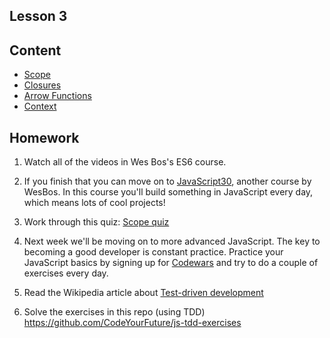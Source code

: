 Lesson 3
---

## Content
 - [Scope](./scope.md)
 - [Closures](./closures.md)
 - [Arrow Functions](./arrow-functions.md)
 - [Context](./context.md)

## Homework
1. Watch all of the videos in Wes Bos's ES6 course.

2. If you finish that you can move on to [JavaScript30](https://javascript30.com/), another course by WesBos. In this course you'll build something in JavaScript every day, which means lots of cool projects!

3. Work through this quiz: [Scope quiz](http://madebyknight.com/javascript-scope/)

4. Next week we'll be moving on to more advanced JavaScript. The key to becoming a good developer is constant practice. Practice your JavaScript basics by signing up for [Codewars](https://www.codewars.com/) and try to do a couple of exercises every day.

5. Read the Wikipedia article about [Test-driven development](https://en.wikipedia.org/wiki/Test-driven_development)

6. Solve the exercises in this repo (using TDD) https://github.com/CodeYourFuture/js-tdd-exercises
